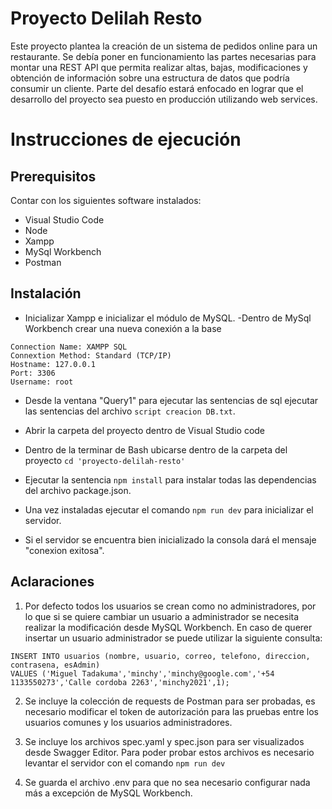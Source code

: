 # Proyecto Delilah Resto

Este proyecto plantea la creación de un sistema de pedidos online para un restaurante. Se debía poner en funcionamiento las partes necesarias para montar una REST API que permita realizar altas, bajas, modificaciones y obtención de información sobre una estructura de datos que podría consumir un cliente. Parte del desafío estará enfocado en lograr que el desarrollo del proyecto sea puesto en producción utilizando web services.

# Instrucciones de ejecución

## Prerequisitos

Contar con los siguientes software instalados:
  - Visual Studio Code
  - Node
  - Xampp
  - MySql Workbench
  - Postman

## Instalación

- Inicializar Xampp e inicializar el módulo de MySQL.
-Dentro de MySql Workbench crear una nueva conexión a la base

```
Connection Name: XAMPP SQL
Connextion Method: Standard (TCP/IP)
Hostname: 127.0.0.1
Port: 3306
Username: root 
```

- Desde la ventana "Query1" para ejecutar las sentencias de sql ejecutar las sentencias del archivo `script creacion DB.txt`.

- Abrir la carpeta del proyecto dentro de Visual Studio code
- Dentro de la terminar de Bash ubicarse dentro de la carpeta del proyecto `cd 'proyecto-delilah-resto'`
- Ejecutar la sentencia `npm install` para instalar todas las dependencias del archivo package.json. 
- Una vez instaladas ejecutar el comando `npm run dev` para inicializar el servidor.
- Si el servidor se encuentra bien inicializado la consola dará el mensaje "conexion exitosa".

## Aclaraciones

1.  Por defecto todos los usuarios se crean como no administradores, por lo que si se quiere cambiar un usuario a administrador se necesita realizar la modificación desde MySQL Workbench. En caso de querer insertar un usuario administrador se puede utilizar la siguiente consulta:

```
INSERT INTO usuarios (nombre, usuario, correo, telefono, direccion, contrasena, esAdmin)
VALUES ('Miguel Tadakuma','minchy','minchy@google.com','+54 1133550273','Calle cordoba 2263','minchy2021',1);
```
2.  Se incluye la colección de requests de Postman para ser probadas, es necesario modificar el token de autorización para las pruebas entre los usuarios comunes y los usuarios administradores.

3.  Se incluye los archivos spec.yaml y spec.json para ser visualizados desde Swagger Editor. Para poder probar estos archivos es necesario levantar el servidor con el comando `npm run dev`

4.  Se guarda el archivo .env para que no sea necesario configurar nada más a excepción de MySQL Workbench.
